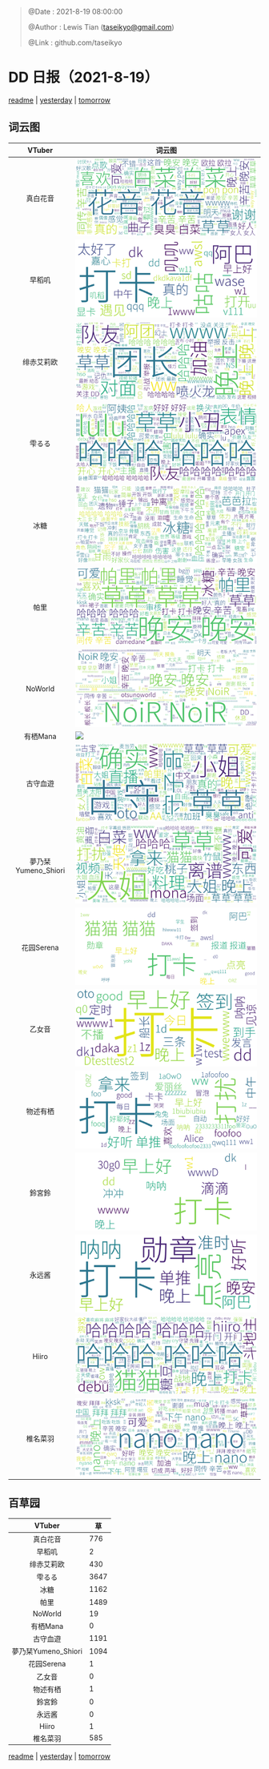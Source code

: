 > @Date    : 2021-8-19 08:00:00
>
> @Author  : Lewis Tian (taseikyo@gmail.com)
>
> @Link    : github.com/taseikyo

# DD 日报（2021-8-19）

[readme](../README.md) | [yesterday](2021-8-18.md) | [tomorrow](2021-8-20.md)

## 词云图

|VTuber|词云图|
|:-:|-|
|真白花音|![](../../images/daily/21402309_2021-8-19_purge_wordcloud.png)|
|早稻叽|![](../../images/daily/41682_2021-8-19_purge_wordcloud.png)|
|绯赤艾莉欧|![](../../images/daily/21396545_2021-8-19_purge_wordcloud.png)|
|雫るる|![](../../images/daily/21013446_2021-8-19_purge_wordcloud.png)|
|冰糖|![](../../images/daily/876396_2021-8-19_purge_wordcloud.png)|
|帕里|![](../../images/daily/4895312_2021-8-19_purge_wordcloud.png)|
|NoWorld|![](../../images/daily/21448649_2021-8-19_purge_wordcloud.png)|
|有栖Mana|![](../../images/daily/6542258_2021-8-19_purge_wordcloud.png)|
|古守血遊|![](../../images/daily/8725120_2021-8-19_purge_wordcloud.png)|
|夢乃栞Yumeno_Shiori|![](../../images/daily/14052636_2021-8-19_purge_wordcloud.png)|
|花园Serena|![](../../images/daily/14327465_2021-8-19_purge_wordcloud.png)|
|乙女音|![](../../images/daily/21320551_2021-8-19_purge_wordcloud.png)|
|物述有栖|![](../../images/daily/21449083_2021-8-19_purge_wordcloud.png)|
|鈴宮鈴|![](../../images/daily/21685677_2021-8-19_purge_wordcloud.png)|
|永远酱|![](../../images/daily/21701071_2021-8-19_purge_wordcloud.png)|
|Hiiro|![](../../images/daily/21919321_2021-8-19_purge_wordcloud.png)|
|椎名菜羽|![](../../images/daily/22347054_2021-8-19_purge_wordcloud.png)|

## 百草园

|VTuber|草|
|:-:|-|
|真白花音|776|
|早稻叽|2|
|绯赤艾莉欧|430|
|雫るる|3647|
|冰糖|1162|
|帕里|1489|
|NoWorld|19|
|有栖Mana|0|
|古守血遊|1191|
|夢乃栞Yumeno_Shiori|1094|
|花园Serena|1|
|乙女音|0|
|物述有栖|1|
|鈴宮鈴|0|
|永远酱|0|
|Hiiro|1|
|椎名菜羽|585|

[readme](../README.md) | [yesterday](2021-8-18.md) | [tomorrow](2021-8-20.md)

